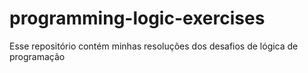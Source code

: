 # programming-logic-exercises

Esse repositório contém minhas resoluções dos desafios de lógica de programação
